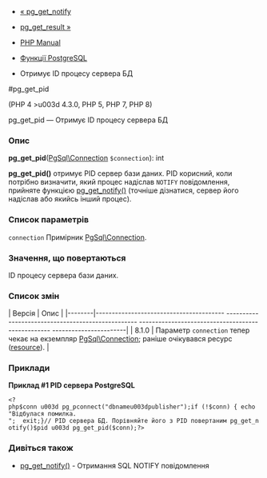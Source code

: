 - [« pg_get_notify](function.pg-get-notify.md)
- [pg_get_result »](function.pg-get-result.md)

- [PHP Manual](index.md)
- [Функції PostgreSQL](ref.pgsql.md)
- Отримує ID процесу сервера БД

#pg_get_pid

(PHP 4 \>u003d 4.3.0, PHP 5, PHP 7, PHP 8)

pg_get_pid — Отримує ID процесу сервера БД

### Опис

**pg_get_pid**([PgSql\Connection](class.pgsql-connection.md)
`$connection`): int

**pg_get_pid()** отримує PID сервер бази даних. PID корисний, коли
потрібно визначити, який процес надіслав `NOTIFY` повідомлення,
прийняте функцією [pg_get_notify()](function.pg-get-notify.md) (точніше
дізнатися, сервер його надіслав або якийсь інший процес).

### Список параметрів

`connection`
Примірник [PgSql\Connection](class.pgsql-connection.md).

### Значення, що повертаються

ID процесу сервера бази даних.

### Список змін

| Версія | Опис |
|--------|---------------------------------------- -------------------------------------------------- -------------------------------------------------- -----------------------|
| 8.1.0 | Параметр `connection` тепер чекає на екземпляр [PgSql\Connection](class.pgsql-connection.md); раніше очікувався ресурс ([resource](language.types.resource.md)). |

### Приклади

**Приклад #1 PID сервера PostgreSQL**

` <?php$conn u003d pg_pconnect("dbnameu003dpublisher");if (!$conn) { echo "Відбулася помилка.
";  exit;}// PID сервера БД. Порівняйте його з PID повертаним pg_get_notify()$pid u003d pg_get_pid($conn);?> `

### Дивіться також

- [pg_get_notify()](function.pg-get-notify.md) - Отримання SQL
NOTIFY повідомлення
